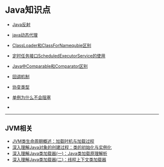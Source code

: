 # Java知识点

* [Java反射](https://github.com/shanyao19940801/BookeNote/blob/master/java/file/Java%E5%8F%8D%E5%B0%84.md)

* [java动态代理]()

* [ClassLoader和ClassForNamequbie区别](https://github.com/shanyao19940801/BookeNote/blob/master/java/file/ClassLoader%E5%92%8CClassForName%E5%8C%BA%E5%88%AB.md)

* [定时任务接口ScheduledExecutorService的使用](https://github.com/shanyao19940801/BookeNote/blob/master/java/file/java%E5%AE%9A%E6%97%B6%E4%BB%BB%E5%8A%A1%E6%8E%A5%E5%8F%A3ScheduledExecutorService.md)
* [Java中Comparable和Comparator区别](https://github.com/shanyao19940801/BookeNote/blob/master/java/file/Java%E4%B8%ADComparable%E5%92%8CComparator%E5%8C%BA%E5%88%AB.md)

* [回调机制](https://github.com/shanyao19940801/BookeNote/blob/master/java/file/Java%E5%9B%9E%E8%B0%83%E7%90%86%E8%A7%A3.md)

* [协变类型](https://github.com/shanyao19940801/BookeNote/blob/master/java/file/%E5%8D%8F%E5%8F%98%E7%B1%BB%E5%9E%8B.md)

* [单例为什么不会阻塞](https://github.com/shanyao19940801/BookeNote/blob/master/java/file/%E5%8D%95%E4%BE%8B%E4%B8%BA%E4%BB%80%E4%B9%88%E4%B8%8D%E4%BC%9A%E9%98%BB%E5%A1%9E.md)

* []()

---
## JVM相关
* [JVM类生命周期概述：加载时机与加载过程](https://blog.csdn.net/justloveyou_/article/details/72466105)
* [深入理解Java对象的创建过程：类的初始化与实例化](https://blog.csdn.net/justloveyou_/article/details/72466416)
* [深入理解Java类加载器(一)：Java类加载原理解析](https://blog.csdn.net/justloveyou_/article/details/72217806)
* [深入理解Java类加载器(二)：线程上下文类加载器](https://blog.csdn.net/justloveyou_/article/details/72231425)